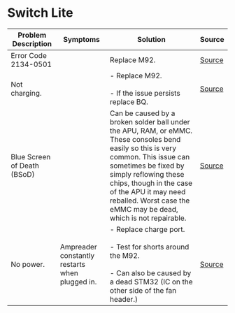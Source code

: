 #  Switch Lite

| Problem Description         | Symptoms                                       | Solution                                                                                                                                                                                                                                                                                               | Source                                                   |
| --------------------------- | ---------------------------------------------- | ------------------------------------------------------------------------------------------------------------------------------------------------------------------------------------------------------------------------------------------------------------------------------------------------------ | -------------------------------------------------------- |
| Error Code 2134-0501        |                                                | Replace M92.                                                                                                                                                                                                                                                                                           | [Source](https://old.repair.wiki/w/Nintendo_Switch_Lite) |
| Not charging.               |                                                | - Replace M92.<br><br>- If the issue persists replace BQ.                                                                                                                                                                                                                                              | [Source](https://old.repair.wiki/w/Nintendo_Switch_Lite) |
| Blue Screen of Death (BSoD) |                                                | Can be caused by a broken solder ball under the APU, RAM, or eMMC. These consoles bend easily so this is very common. This issue can sometimes be fixed by simply reflowing these chips, though in the case of the APU it may need reballed. Worst case the eMMC may be dead, which is not repairable. | [Source](https://old.repair.wiki/w/Nintendo_Switch_Lite) |
| No power.                   | Ampreader constantly restarts when plugged in. | - Replace charge port.<br><br>- Test for shorts around the M92.<br><br>- Can also be caused by a dead STM32 (IC on the other side of the fan header.)                                                                                                                                                  | [Source](https://old.repair.wiki/w/Nintendo_Switch_Lite) |
